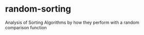 # random-sorting
Analysis of Sorting Algorithms by how they perform with a random comparison function
